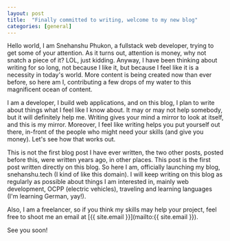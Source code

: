 ```yaml
---
layout: post
title:  "Finally committed to writing, welcome to my new blog"
categories: [general]
---
```


Hello world, I am Snehanshu Phukon, a fullstack web developer, trying to get some of your attention. As it turns out, attention is money, why not snatch a piece of it? LOL, just kidding. Anyway, I have been thinking about writing for so long, not because I like it, but because I feel like it is a necessity in today's world. More content is being created now than ever before, so here am I, contributing a few drops of my water to this magnificent ocean of content.

I am a developer, I build web applications, and on this blog, I plan to write about things what I feel like I know about. It may or may not help somebody, but it will definitely help me. Writing gives your mind a mirror to look at itself, and this is my mirror. Moreover, I feel like writing helps you put yourself out there, in-front of the people who might need your skills (and give you money). Let's see how that works out.

This is not the first blog post I have ever written, the two other posts, posted before this, were written years ago, in other places. This post is the first post written directly on this blog. So here I am, officially launching my blog, snehanshu.tech (I kind of like this domain). I will keep writing on this blog as regularly as possible about things I am interested in, mainly web development, OCPP (electric vehicles), traveling and learning languages (I'm learning German, yay!).

Also, I am a freelancer, so if you think my skills may help your project, feel free to shoot me an email at [{{ site.email }}](mailto:{{ site.email }}).

See you soon!
